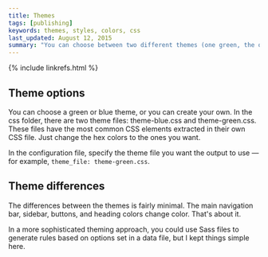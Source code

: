 ```yaml
---
title: Themes
tags: [publishing]
keywords: themes, styles, colors, css
last_updated: August 12, 2015
summary: "You can choose between two different themes (one green, the other blue) for your projects. The theme CSS is stored in the CSS folder and configured in the configuration file for each project."
---
```

{% include linkrefs.html %} 

## Theme options
You can choose a green or blue theme, or you can create your own. In the css folder, there are two theme files: theme-blue.css and theme-green.css. These files have the most common CSS elements extracted in their own CSS file. Just change the hex colors to the ones you want.

In the configuration file, specify the theme file you want the output to use &mdash; for example, `theme_file: theme-green.css`.

## Theme differences
The differences between the themes is fairly minimal. The main navigation bar, sidebar, buttons, and heading colors change color. That's about it. 

In a more sophisticated theming approach, you could use Sass files to generate rules based on options set in a data file, but I kept things simple here.
